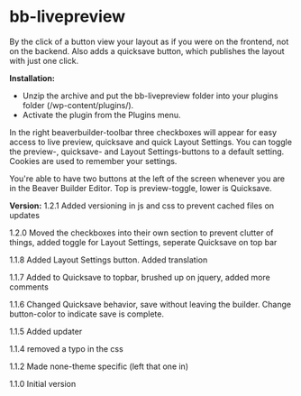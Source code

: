 # bb-livepreview
By the click of a button view your layout as if you were on the frontend, not on the backend.
Also adds a quicksave button, which publishes the layout with just one click.

**Installation:**

* Unzip the archive and put the bb-livepreview folder into your plugins folder (/wp-content/plugins/).
* Activate the plugin from the Plugins menu.


In the right beaverbuilder-toolbar three checkboxes will appear for easy access to live preview, quicksave and quick Layout Settings. You can toggle the preview-, quicksave- and Layout Settings-buttons to a default setting. Cookies are used to remember your settings.

You're able to have two buttons at the left of the screen whenever you are in the Beaver Builder Editor. Top is preview-toggle, lower is Quicksave.


**Version:**
1.2.1	Added versioning in js and css to prevent cached files on updates

1.2.0	Moved the checkboxes into their own section to prevent clutter of things, added toggle for Layout Settings, seperate Quicksave on top bar

1.1.8	Added Layout Settings button. Added translation

1.1.7	Added to Quicksave to topbar, brushed up on jquery, added more comments

1.1.6	Changed Quicksave behavior, save without leaving the builder. Change button-color to indicate save is complete.

1.1.5	Added updater

1.1.4	removed a typo in the css

1.1.2	Made none-theme specific (left that one in)

1.1.0	Initial version
